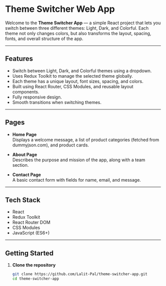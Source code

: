# Theme Switcher Web App

Welcome to the **Theme Switcher App** — a simple React project that lets you switch between three different themes: Light, Dark, and Colorful. Each theme not only changes colors, but also transforms the layout, spacing, fonts, and overall structure of the app.

---

## Features

- Switch between Light, Dark, and Colorful themes using a dropdown.
- Uses Redux Toolkit to manage the selected theme globally.
- Each theme has a unique layout, font sizes, spacing, and colors.
- Built using React Router, CSS Modules, and reusable layout components.
- Fully responsive design.
- Smooth transitions when switching themes.

---

## Pages

- **Home Page**  
  Displays a welcome message, a list of product categories (fetched from dummyjson.com), and product cards.

- **About Page**  
  Describes the purpose and mission of the app, along with a team section.

- **Contact Page**  
  A basic contact form with fields for name, email, and message.

---

## Tech Stack

- React
- Redux Toolkit
- React Router DOM
- CSS Modules
- JavaScript (ES6+)

---

## Getting Started

1. **Clone the repository**
   ```bash
   git clone https://github.com/Lalit-Pal/theme-switcher-app.git
   cd theme-switcher-app
   ```
